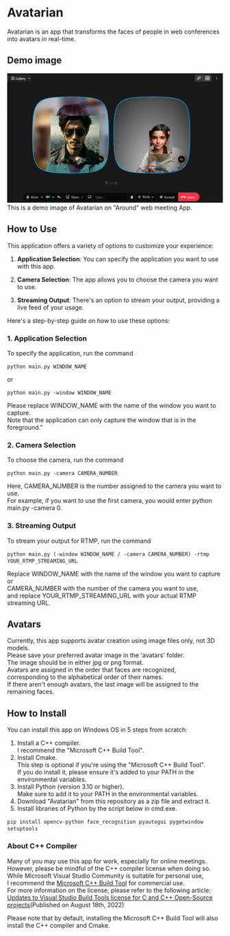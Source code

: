 # Avatarian
Avatarian is an app that transforms the faces of people in web conferences into avatars in real-time.

## Demo image
![Demo Image](media/avatarian_demo.jpg "Avatarian on Around")
This is a demo image of Avatarian on "Around" web meeting App.

## How to Use
This application offers a variety of options to customize your experience:

1. **Application Selection**: You can specify the application you want to use with this app.

2. **Camera Selection**: The app allows you to choose the camera you want to use.

3. **Streaming Output**: There's an option to stream your output, providing a live feed of your usage.

Here's a step-by-step guide on how to use these options:

### 1. **Application Selection**
To specify the application, run the command
```shell
python main.py WINDOW_NAME
```
or
```shell
python main.py -window WINDOW_NAME
```
Please replace WINDOW_NAME with the name of the window you want to capture.  
Note that the application can only capture the window that is in the foreground.”

### 2. **Camera Selection**
To choose the camera, run the command
```shell
python main.py -camera CAMERA_NUMBER
```
Here, CAMERA_NUMBER is the number assigned to the camera you want to use.  
For example, if you want to use the first camera, you would enter python main.py -camera 0.

### 3. **Streaming Output**
To stream your output for RTMP, run the command 
```shell
python main.py (-window WINDOW_NAME / -camera CAMERA_NUMBER) -rtmp YOUR_RTMP_STREAMING_URL
```
Replace WINDOW_NAME with the name of the window you want to capture or  
CAMERA_NUMBER with the number of the camera you want to use,  
and replace YOUR_RTMP_STREAMING_URL with your actual RTMP streaming URL.

## Avatars
Currently, this app supports avatar creation using image files only, not 3D models.  
Please save your preferred avatar image in the 'avatars' folder.  
The image should be in either jpg or png format.  
Avatars are assigned in the order that faces are recognized,  
corresponding to the alphabetical order of their names.  
If there aren't enough avatars, the last image will be assigned to the remaining faces.


## How to Install
You can install this app on Windows OS in 5 steps from scratch:  
1. Install a C++ compiler.  
    I recommend the "Microsoft C++ Build Tool".  
2. Install Cmake.  
    This step is optional if you're using the "Microsoft C++ Build Tool".  
    If you do install it, please ensure it's added to your PATH in the environmental variables.
3. Install Python (version 3.10 or higher).  
    Make sure to add it to your PATH in the environmental variables.
4. Download "Avatarian" from this repository as a zip file and extract it.
5. Install libraries of Python by the script below in cmd.exe.  
```shell
pip install opencv-python face_recognition pyautogui pygetwindow setuptools
```

### About C++ Compiler
Many of you may use this app for work, especially for online meetings.  
However, please be mindful of the C++ compiler license when doing so.  
While Microsoft Visual Studio Community is suitable for personal use,  
I recommend the [Microsoft C++ Build Tool](https://visualstudio.microsoft.com/visual-cpp-build-tools/) for commercial use.  
For more information on the license, please refer to the following article:
[Updates to Visual Studio Build Tools license for C and C++ Open-Source projects](https://devblogs.microsoft.com/cppblog/updates-to-visual-studio-build-tools-license-for-c-and-cpp-open-source-projects/)(Published on August 18th, 2022)  

Please note that by default, installing the Microsoft C++ Build Tool will also install the C++ compiler and Cmake.

